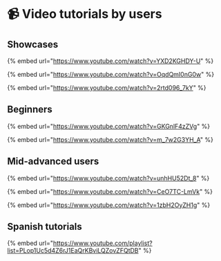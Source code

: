 # 📹 Video tutorials by users

## Showcases

{% embed url="https://www.youtube.com/watch?v=YXD2KGHDY-U" %}

{% embed url="https://www.youtube.com/watch?v=OqdQmI0nG0w" %}

{% embed url="https://www.youtube.com/watch?v=2rtd096_7kY" %}

## Beginners

{% embed url="https://www.youtube.com/watch?v=GKGnlF4zZVg" %}

{% embed url="https://www.youtube.com/watch?v=m_7w2G3YH_A" %}

## Mid-advanced users

{% embed url="https://www.youtube.com/watch?v=unhHU52Dt_8" %}

{% embed url="https://www.youtube.com/watch?v=CeO7TC-LmVk" %}

{% embed url="https://www.youtube.com/watch?v=1zbH2OyZH1g" %}

## Spanish tutorials

{% embed url="https://www.youtube.com/playlist?list=PLop1Uc5d4Z6rJ1EaQrKBviLQZovZFQtDB" %}

